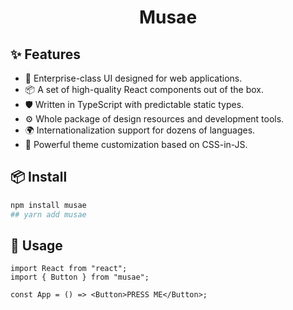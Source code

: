 <h1 align="center">Musae</h1>

## ✨ Features

- 🌈 Enterprise-class UI designed for web applications.
- 📦 A set of high-quality React components out of the box.
- 🛡 Written in TypeScript with predictable static types.
- ⚙️ Whole package of design resources and development tools.
- 🌍 Internationalization support for dozens of languages.
- 🎨 Powerful theme customization based on CSS-in-JS.

## 📦 Install

```bash
npm install musae
## yarn add musae
```

## 🔨 Usage

```tsx
import React from "react";
import { Button } from "musae";

const App = () => <Button>PRESS ME</Button>;
```

